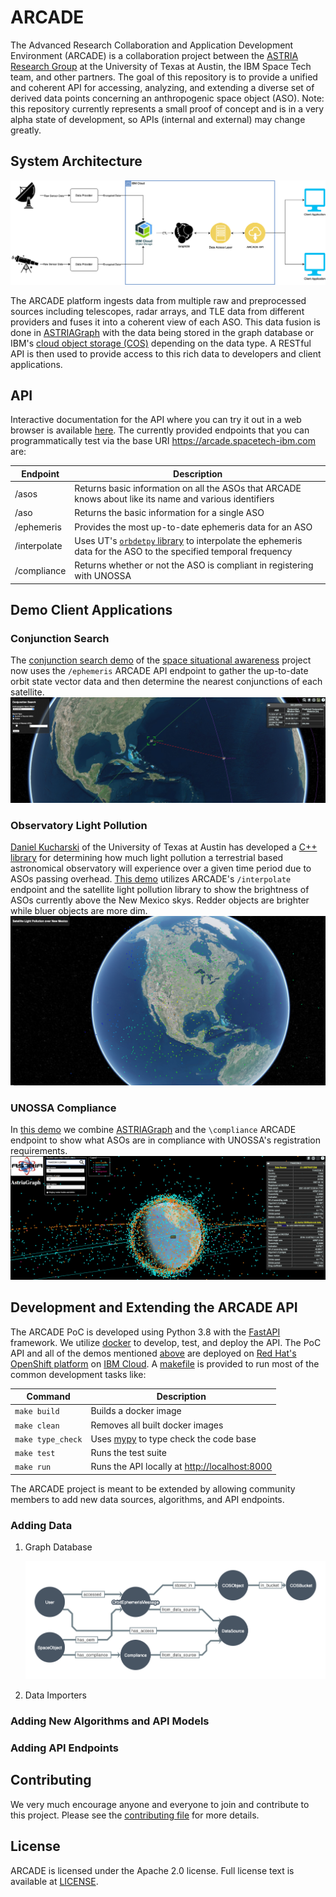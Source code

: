 # ARCADE

The Advanced Research Collaboration and Application Development Environment (ARCADE) is a collaboration project between the [ASTRIA Research Group](https://sites.utexas.edu/moriba/) at the University of Texas at Austin, the IBM Space Tech team, and other partners. The goal of this repository is to provide a unified and coherent API for accessing, analyzing, and extending a diverse set of derived data points concerning an anthropogenic space object (ASO). Note: this repository currently represents a small proof of concept and is in a very alpha state of development, so APIs (internal and external) may change greatly.


## System Architecture

![img](docs/arcade_arch.png)

The ARCADE platform ingests data from multiple raw and preprocessed sources including telescopes, radar arrays, and TLE data from different providers and fuses it into a coherent view of each ASO. This data fusion is done in [ASTRIAGraph](https://sites.utexas.edu/moriba/astriagraph/) with the data being stored in the graph database or IBM's [cloud object storage (COS)](https://www.ibm.com/products/cloud-object-storage) depending on the data type. A RESTful API is then used to provide access to this rich data to developers and client applications.


## API

Interactive documentation for the API where you can try it out in a web browser is available [here](https://arcade.spacetech-ibm.com/docs). The currently provided endpoints that you can programmatically test via the base URI <https://arcade.spacetech-ibm.com> are:

| Endpoint     | Description                                                                                                                                             |
|------------ |------------------------------------------------------------------------------------------------------------------------------------------------------- |
| /asos        | Returns basic information on all the ASOs that ARCADE knows about like its name and various identifiers                                                 |
| /aso         | Returns the basic information for a single ASO                                                                                                          |
| /ephemeris   | Provides the most up-to-date ephemeris data for an ASO                                                                                                  |
| /interpolate | Uses UT's [`orbdetpy` library](https://github.com/ut-astria/orbdetpy) to interpolate the ephemeris data for the ASO to the specified temporal frequency |
| /compliance  | Returns whether or not the ASO is compliant in registering with UNOSSA                                                                                  |


<a id="org1c79094"></a>

## Demo Client Applications


### Conjunction Search

The [conjunction search demo](https://spaceorbits.net) of the [space situational awareness](https://github.com/ibm/spacetech-ssa) project now uses the `/ephemeris` ARCADE API endpoint to gather the up-to-date orbit state vector data and then determine the nearest conjunctions of each satellite. ![img](docs/conj.png)


### Observatory Light Pollution

[Daniel Kucharski](https://www.oden.utexas.edu/people/1610/) of the University of Texas at Austin has developed a [C++ library](https://github.com/danielkucharski/SatLightPollution) for determining how much light pollution a terrestrial based astronomical observatory will experience over a given time period due to ASOs passing overhead. [This demo](https://slp.spacetech-ibm.com) utilizes ARCADE's `/interpolate` endpoint and the satellite light pollution library to show the brightness of ASOs currently above the New Mexico skys. Redder objects are brighter while bluer objects are more dim. ![img](docs/slp.png)


### UNOSSA Compliance

In [this demo](https://astriagraph.spacetech-ibm.com) we combine [ASTRIAGraph](http://astria.tacc.utexas.edu/AstriaGraph/) and the `\compliance` ARCADE endpoint to show what ASOs are in compliance with UNOSSA's registration requirements. ![img](docs/astriagraph.png)


## Development and Extending the ARCADE API

The ARCADE PoC is developed using Python 3.8 with the [FastAPI](https://fastapi.tiangolo.com) framework. We utilize [docker](https://www.docker.com) to develop, test, and deploy the API. The PoC API and all of the demos mentioned [above](#org1c79094) are deployed on [Red Hat's OpenShift platform](https://www.openshift.com) on [IBM Cloud](https://www.ibm.com/cloud). A [makefile](Makefile) is provided to run most of the common development tasks like:

| Command           | Description                                                                     |
|----------------- |------------------------------------------------------------------------------- |
| `make build`      | Builds a docker image                                                           |
| `make clean`      | Removes all built docker images                                                 |
| `make type_check` | Uses [mypy](https://mypy.readthedocs.io/en/stable/) to type check the code base |
| `make test`       | Runs the test suite                                                             |
| `make run`        | Runs the API locally at <http://localhost:8000>                                 |

The ARCADE project is meant to be extended by allowing community members to add new data sources, algorithms, and API endpoints.


### Adding Data

1.  Graph Database

    ![img](docs/arcade_graph2.png)

2.  Data Importers


### Adding New Algorithms and API Models


### Adding API Endpoints


## Contributing

We very much encourage anyone and everyone to join and contribute to this project. Please see the [contributing file](file:///Users/colin/projects/arcade/CONTRIBUTING.md) for more details.


## License

ARCADE is licensed under the Apache 2.0 license. Full license text is available at [LICENSE](file:///Users/colin/projects/arcade/LICENSE).
